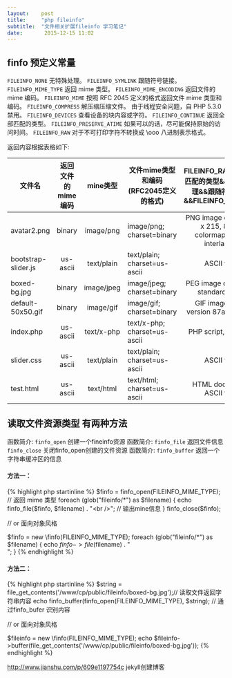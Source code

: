 ```yaml
---
layout:    post
title:     "php fileinfo"
subtitle:  "文件相关扩展fileinfo 学习笔记"
date:       2015-12-15 11:02
---
```



finfo 预定义常量
---------------------

`FILEINFO_NONE`         无特殊处理。
`FILEINFO_SYMLINK`      跟随符号链接。
`FILEINFO_MIME_TYPE`    返回 mime 类型。
`FILEINFO_MIME_ENCODING` 返回文件的 mime 编码。
`FILEINFO_MIME`         按照 RFC 2045 定义的格式返回文件 mime 类型和编码。
`FILEINFO_COMPRESS`     解压缩压缩文件。 由于线程安全问题，自 PHP 5.3.0 禁用。
`FILEINFO_DEVICES`      查看设备的块内容或字符。
`FILEINFO_CONTINUE`     返回全部匹配的类型。
`FILEINFO_PRESERVE_ATIME` 如果可以的话，尽可能保持原始的访问时间。
`FILEINFO_RAW`          对于不可打印字符不转换成 \ooo 八进制表示格式。

返回内容根据表格如下:

| 文件名                | 返回文件的mime编码 | mine类型       |文件mime类型和编码(RFC2045定义的格式)|FILEINFO_RAW&&全部匹配的类型&&无特殊处理&&跟随符号链接&&FILEINFO_DEVICES|
| -------------------- |:---------------:|:-------------:|--------------------------------|:----------------------------------------------------------:|
| avatar2.png          | binary          | image/png     | image/png; charset=binary      | PNG image data, 215 x 215, 8-bit colormap, non-interlaced  |
| bootstrap-slider.js  | us-ascii        | text/plain    | text/plain; charset=us-ascii   | ASCII text                                                 |
| boxed-bg.jpg         | binary          | image/jpeg    | image/jpeg; charset=binary     | PEG image data, JFIF standard 1.01                         |
| default-50x50.gif    | binary          | image/gif     | image/gif; charset=binary      | GIF image data, version 87a, 50 x 50                       |
| index.php            | us-ascii        | text/x-php    | text/x-php; charset=us-ascii   | PHP script, ASCII te                                       |
| slider.css           | us-ascii        | text/plain    | text/plain; charset=us-ascii   | ASCII text                                                 |
| test.html            | us-ascii        | text/html     | text/html; charset=us-ascii    | HTML document, ASCII text                                  |

读取文件资源类型 有两种方法
---------------------

函数简介: `finfo_open`    创建一个fineinfo资源
函数简介: `finfo_file`    返回文件信息  `finfo_close`   关闭finfo_open创建的文件资源
函数简介: `finfo_buffer`  返回一个字符串缓冲区的信息

#### 方法一：

{% highlight php startinline %} 
$finfo = finfo_open(FILEINFO_MIME_TYPE);        // 返回 mime 类型
foreach (glob("fileinfo/*") as $filename) {
    echo finfo_file($finfo, $filename) . "<br />"; // 输出mine信息
}
finfo_close($finfo);

// or 面向对象风格

$finfo = new \finfo(FILEINFO_MIME_TYPE);
foreach (glob("fileinfo/*") as $filename) {
    echo  $finfo->file($filename) . "<br />";
}
{% endhighlight %}

#### 方法二：

{% highlight php startinline %} 
$string = file_get_contents('/www/cp/public/fileinfo/boxed-bg.jpg');// 读取文件返回字符串内容
echo finfo_buffer(finfo_open(FILEINFO_MIME_TYPE), $string);         // 通过finfo_bufer 识别内容

// or 面向对象风格

$fileinfo = new \finfo(FILEINFO_MIME_TYPE);
echo $fileinfo->buffer(file_get_contents('/www/cp/public/fileinfo/boxed-bg.jpg'));
{% endhighlight %}


http://www.jianshu.com/p/609e1197754c  jekyll创建博客





